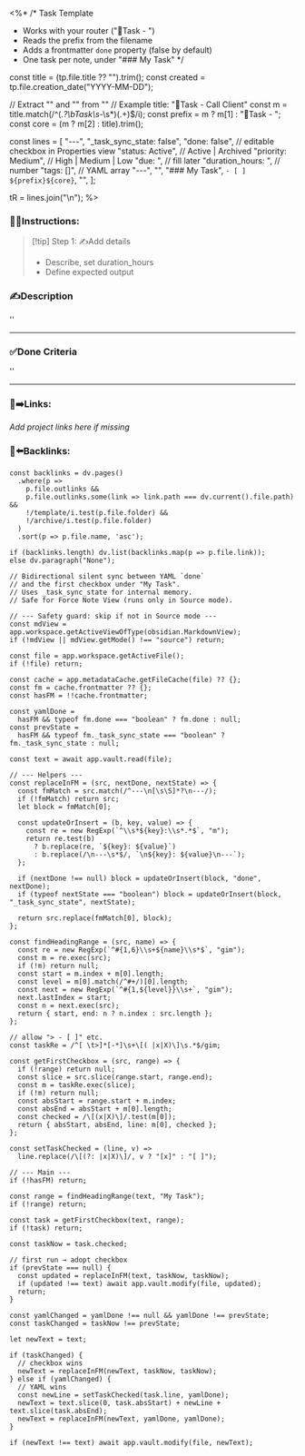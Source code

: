 <%*
/*
 Task Template
 - Works with your router ("📌Task - <core>")
 - Reads the prefix from the filename
 - Adds a frontmatter `done` property (false by default)
 - One task per note, under "### My Task"
*/

const title   = (tp.file.title ?? "").trim();
const created = tp.file.creation_date("YYYY-MM-DD");

// Extract "<prefix>" and "<core>" from "<prefix><core>"
// Example title: "📌Task - Call Client"
const m = title.match(/^(.*?\bTask\s*-\s*)(.+)$/i);
const prefix = m ? m[1] : "📌Task - ";
const core   = (m ? m[2] : title).trim();

const lines = [
  "---",
  "_task_sync_state: false",
  "done: false",                // editable checkbox in Properties view
  "status: Active",             // Active | Archived
  "priority: Medium",           // High | Medium | Low
  "due: ",                      // fill later
  "duration_hours: ",           // number
  "tags: []",                   // YAML array
  "---",
  "",
  "### My Task",
  `- [ ] ${prefix}${core}`,
  "",
];

tR = lines.join("\n");
%>

### 👷‍♂️Instructions:
> [!tip] Step 1: ✍️Add details  
> - Describe, set duration_hours  
> - Define expected output

### ✍️Description  
''
___

### ✅Done Criteria  
''
___

### 🔗➡️Links:
*Add project links here if missing*

### 🔗⬅️Backlinks:
~~~dataviewjs
const backlinks = dv.pages()
  .where(p =>
    p.file.outlinks &&
    p.file.outlinks.some(link => link.path === dv.current().file.path) &&
    !/template/i.test(p.file.folder) &&
    !/archive/i.test(p.file.folder)
  )
  .sort(p => p.file.name, 'asc');

if (backlinks.length) dv.list(backlinks.map(p => p.file.link));
else dv.paragraph("None");
~~~
```dataviewjs
// Bidirectional silent sync between YAML `done`
// and the first checkbox under "My Task".
// Uses _task_sync_state for internal memory.
// Safe for Force Note View (runs only in Source mode).

// --- Safety guard: skip if not in Source mode ---
const mdView = app.workspace.getActiveViewOfType(obsidian.MarkdownView);
if (!mdView || mdView.getMode() !== "source") return;

const file = app.workspace.getActiveFile();
if (!file) return;

const cache = app.metadataCache.getFileCache(file) ?? {};
const fm = cache.frontmatter ?? {};
const hasFM = !!cache.frontmatter;

const yamlDone =
  hasFM && typeof fm.done === "boolean" ? fm.done : null;
const prevState =
  hasFM && typeof fm._task_sync_state === "boolean" ? fm._task_sync_state : null;

const text = await app.vault.read(file);

// --- Helpers ---
const replaceInFM = (src, nextDone, nextState) => {
  const fmMatch = src.match(/^---\n[\s\S]*?\n---/);
  if (!fmMatch) return src;
  let block = fmMatch[0];

  const updateOrInsert = (b, key, value) => {
    const re = new RegExp(`^\\s*${key}:\\s*.*$`, "m");
    return re.test(b)
      ? b.replace(re, `${key}: ${value}`)
      : b.replace(/\n---\s*$/, `\n${key}: ${value}\n---`);
  };

  if (nextDone !== null) block = updateOrInsert(block, "done", nextDone);
  if (typeof nextState === "boolean") block = updateOrInsert(block, "_task_sync_state", nextState);

  return src.replace(fmMatch[0], block);
};

const findHeadingRange = (src, name) => {
  const re = new RegExp(`^#{1,6}\\s+${name}\\s*$`, "gim");
  const m = re.exec(src);
  if (!m) return null;
  const start = m.index + m[0].length;
  const level = m[0].match(/^#+/)[0].length;
  const next = new RegExp(`^#{1,${level}}\\s+`, "gim");
  next.lastIndex = start;
  const n = next.exec(src);
  return { start, end: n ? n.index : src.length };
};

// allow "> - [ ]" etc.
const taskRe = /^[ \t>]*[-*]\s+\[( |x|X)\]\s.*$/gim;

const getFirstCheckbox = (src, range) => {
  if (!range) return null;
  const slice = src.slice(range.start, range.end);
  const m = taskRe.exec(slice);
  if (!m) return null;
  const absStart = range.start + m.index;
  const absEnd = absStart + m[0].length;
  const checked = /\[(x|X)\]/.test(m[0]);
  return { absStart, absEnd, line: m[0], checked };
};

const setTaskChecked = (line, v) =>
  line.replace(/\[(?: |x|X)\]/, v ? "[x]" : "[ ]");

// --- Main ---
if (!hasFM) return;

const range = findHeadingRange(text, "My Task");
if (!range) return;

const task = getFirstCheckbox(text, range);
if (!task) return;

const taskNow = task.checked;

// first run → adopt checkbox
if (prevState === null) {
  const updated = replaceInFM(text, taskNow, taskNow);
  if (updated !== text) await app.vault.modify(file, updated);
  return;
}

const yamlChanged = yamlDone !== null && yamlDone !== prevState;
const taskChanged = taskNow !== prevState;

let newText = text;

if (taskChanged) {
  // checkbox wins
  newText = replaceInFM(newText, taskNow, taskNow);
} else if (yamlChanged) {
  // YAML wins
  const newLine = setTaskChecked(task.line, yamlDone);
  newText = text.slice(0, task.absStart) + newLine + text.slice(task.absEnd);
  newText = replaceInFM(newText, yamlDone, yamlDone);
}

if (newText !== text) await app.vault.modify(file, newText);

```
